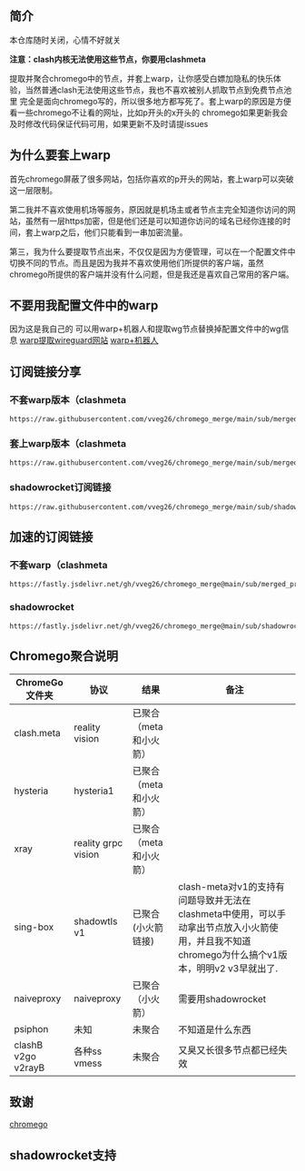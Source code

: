 ## 简介
本仓库随时关闭，心情不好就关

**注意：clash内核无法使用这些节点，你要用clashmeta**

提取并聚合chromego中的节点，并套上warp，让你感受白嫖加隐私的快乐体验，当然普通clash无法使用这些节点，我也不喜欢被别人抓取节点到免费节点池里
完全是面向chromego写的，所以很多地方都写死了。套上warp的原因是方便看一些chromego不让看的网址，比如p开头的x开头的
chromego如果更新我会及时修改代码保证代码可用，如果更新不及时请提issues
## 为什么要套上warp
首先chromego屏蔽了很多网站，包括你喜欢的p开头的网站，套上warp可以突破这一层限制。

第二我并不喜欢使用机场等服务，原因就是机场主或者节点主完全知道你访问的网站，虽然有一层https加密，但是他们还是可以知道你访问的域名已经你连接的时间，套上warp之后，他们只能看到一串加密流量。

第三，我为什么要提取节点出来，不仅仅是因为方便管理，可以在一个配置文件中切换不同的节点。而且是因为我并不喜欢使用他们所提供的客户端，虽然chromego所提供的客户端并没有什么问题，但是我还是喜欢自己常用的客户端。

## 不要用我配置文件中的warp
因为这是我自己的
可以用warp+机器人和提取wg节点替换掉配置文件中的wg信息
[warp提取wireguard网站](https://replit.com/@misaka-blog/wgcf-profile-generator)
[warp+机器人](https://t.me/generatewarpplusbot)
## 订阅链接分享
### 不套warp版本（clashmeta
```
https://raw.githubusercontent.com/vveg26/chromego_merge/main/sub/merged_warp_proxies.yaml
```
### 套上warp版本（clashmeta
```
https://raw.githubusercontent.com/vveg26/chromego_merge/main/sub/merged_proxies.yaml
```
### shadowrocket订阅链接
```
https://raw.githubusercontent.com/vveg26/chromego_merge/main/sub/shadowrocket.txt
```

## 加速的订阅链接
### 不套warp（clashmeta
```
https://fastly.jsdelivr.net/gh/vveg26/chromego_merge@main/sub/merged_proxies.yaml
```
### shadowrocket
```
https://fastly.jsdelivr.net/gh/vveg26/chromego_merge@main/sub/shadowrocket.txt
```

## Chromego聚合说明
| ChromeGo文件夹 | 协议 | 结果 | 备注 |
|--------|--------|--------|--------|
| clash.meta   | reality vision  | 已聚合（meta和小火箭）   |     | 
| hysteria   | hysteria1   | 已聚合（meta和小火箭）   |     | 
| xray   | reality grpc vision   | 已聚合（meta和小火箭）   |     | 
| sing-box   | shadowtls  v1  | 已聚合(小火箭链接)   | clash-meta对v1的支持有问题导致并无法在clashmeta中使用，可以手动拿出节点放入小火箭使用，并且我不知道chromego为什么搞个v1版本，明明v2 v3早就出了.    | 
| naiveproxy   | naiveproxy   | 已聚合（小火箭）   |  需要用shadowrocket   | 
| psiphon   | 未知   | 未聚合   |  不知道是什么东西   | 
| clashB v2go v2rayB   | 各种ss vmess   | 未聚合   |  又臭又长很多节点都已经失效   | 
## 致谢
[chromego](https://github.com/bannedbook/fanqiang/tree/master/ChromeGo)
## shadowrocket支持

